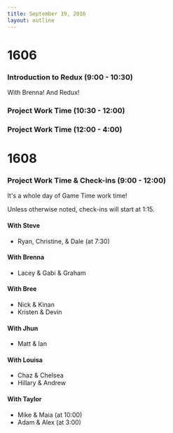 ```yaml
---
title: September 19, 2016
layout: outline
---
```


# 1606

### Introduction to Redux (9:00 - 10:30)

With Brenna! And Redux!

### Project Work Time (10:30 - 12:00)

### Project Work Time (12:00 - 4:00)

# 1608

### Project Work Time  & Check-ins (9:00 - 12:00)

It's a whole day of Game Time work time!

Unless otherwise noted, check-ins will start at 1:15.

#### With Steve

- Ryan, Christine, & Dale (at 7:30)

#### With Brenna

- Lacey & Gabi & Graham

#### With Bree

- Nick & Kinan
- Kristen & Devin

#### With Jhun


- Matt & Ian

#### With Louisa

- Chaz & Chelsea
- Hillary & Andrew

#### With Taylor

- Mike & Maia (at 10:00)
- Adam & Alex (at 3:00)
